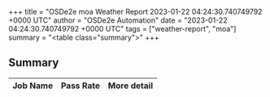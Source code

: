 +++
title = "OSDe2e moa Weather Report 2023-01-22 04:24:30.740749792 +0000 UTC"
author = "OSDe2e Automation"
date = "2023-01-22 04:24:30.740749792 +0000 UTC"
tags = ["weather-report", "moa"]
summary = "<table class=\"summary\"></table>"
+++
## Summary

| Job Name | Pass Rate | More detail |
|----------|-----------|-------------|




